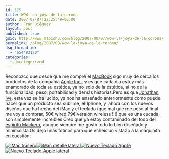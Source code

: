 ```yaml
---
id: 175
title: WOW! La joya de la corona
date: 2007-08-07T22:25:49+00:00
author: Fran Diéguez
layout: post
published: true
guid: http://www.mabishu.com/blog/2007/08/07/wow-la-joya-de-la-corona/
permalink: /blog/2007/08/wow-la-joya-de-la-corona/
dsq_thread_id:
  - "654483120"
categories:
  - Uncategorized
---
```

Reconozco que desde que me compré el <a title="MacBook en la Wikipedia" href="http://es.wikipedia.org/wiki/MacBook" target="_blank">MacBook</a> sigo muy de cerca los productos de la compañía <a title="Apple Inc. en la Wikipedia" href="http://es.wikipedia.org/wiki/Apple_Inc.">Apple Inc.</a>, y es que cada día estoy más enamorado de toda su estética, ya no solo de la estética, si no de la funcionalidad, peso, portabilidad y demás historias.Pero es que <a title="Jonathan Ive" href="http://en.wikipedia.org/wiki/Jonathan_Ive">Jonathan Ive</a>, esta vez se ha lucido, ya nos ha enseñado anteriormente como puede hacer que un producto sea sublime, el Iphone, y  ahora con los nuevos diseños que ha hecho del iMac y el teclado (que mal que me pese al final me voy a comprar, 50€ wired 79€ versión wireless !!!) que es una cucada, son simplemente increibles.Creo que ya estoy contaminado del todo  del <a title="Espíritu Maquero en la Wikipedia" href="http://es.wikipedia.org/wiki/Fanatismo">espíritu Mackero</a>, aunque siempre me gustó todo lo bien diseñado y minimalista.Os dejo unas foticos para que echeis un vistazo a la maquinita en cuestión:
<p style="margin-top: 0pt; margin-right: auto; margin-bottom: 0pt; margin-left: auto" align="left"><a title="iMac frontal" rel="lightbox" href="http://mabishu.com/temp/wordpress/wp-content/uploads/2007/08/imac1.jpg"><img class="sinborde" src="/assets/2007/08/imac1-150x150.jpg" alt="" /></a><a title="iMac trasero" rel="lightbox" href="http://mabishu.com/temp/wordpress/wp-content/uploads/2007/08/imac2.jpg"><img class="sinborde" src="/assets/2007/08/imac2-150x150.jpg" alt="iMac trasero" /></a><a title="iMac detalle lateral" rel="lightbox" href="/assets/2007/08/imac3.jpg"><img class="sinborde" src="/assets/2007/08/imac3-150x150.jpg" alt="iMac detalle lateral" /></a><a title="Nuevo Teclado Apple" rel="lightbox" href="/assets/2007/08/teclado.gif"><img class="sinborde" src="/assets/2007/08/teclado-150x148.gif" alt="Nuevo Teclado Apple" /></a><a title="Nuevo Teclado Apple lateral" rel="lightbox" href="http://www.mabishu.comwp-content/uploads/2007/08/teclado21.jpg"><img class="sinborde" src="/assets/2007/08/teclado2-150x78.jpg" alt="Nuevo Teclado Apple lateral" /></a></p>
